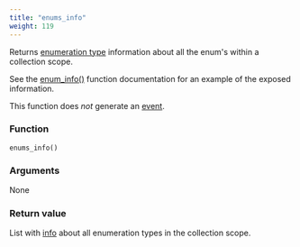 ```yaml
---
title: "enums_info"
weight: 119
---
```


Returns [enumeration type](../../data-types/enum) information about all the enum's within a collection scope.

See the [enum_info()](../enum_info) function documentation for an example of the exposed information.

This function does *not* generate an [event](../../overview/events).

### Function

`enums_info()`

### Arguments

None

### Return value

List with [info](../../data-types/info) about all enumeration types in the collection scope.
